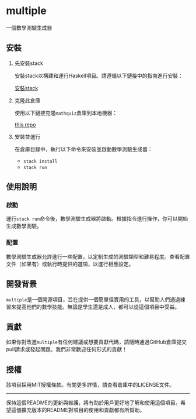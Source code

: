 # multiple

一個數學測驗生成器

## 安裝

1. 先安裝stack

   安裝stack以構建和運行Haskell項目。請遵循以下鏈接中的指南進行安裝：

   [安裝stack](https://docs.haskellstack.org/en/stable/README/)

2. 克隆此倉庫

   使用以下鏈接克隆`mathquiz`倉庫到本地機器：

   [this repo](https://github.com/bestian/mathquiz)

3. 安裝並運行

   在倉庫目錄中，執行以下命令來安裝並啟動數學測驗生成器：

   * ``` stack install ```
   * ``` stack run ```

## 使用說明

### 啟動

運行`stack run`命令後，數學測驗生成器將啟動。根據指令進行操作，你可以開始生成數學測驗。

### 配置

數學測驗生成器允許進行一些配置，以定制生成的測驗類型和難易程度。查看配置文件（如果有）或執行時提供的選項，以進行相應設定。


## 開發背景

`multiple`是一個開源項目，旨在提供一個簡單但實用的工具，以幫助人們通過練習來提高他們的數學技能。無論是學生還是成人，都可以從這個項目中受益。

## 貢獻

如果你對改進`multiple`有任何建議或想要貢獻代碼，請隨時通過GitHub倉庫提交pull請求或發起問題。我們非常歡迎任何形式的貢獻！

## 授權

該項目採用MIT授權條款。有關更多詳情，請查看倉庫中的LICENSE文件。

---

保持這個README的更新與維護，將有助於用戶更好地了解和使用這個項目。希望這個擴充版本的README對項目的使用和貢獻都有所幫助。